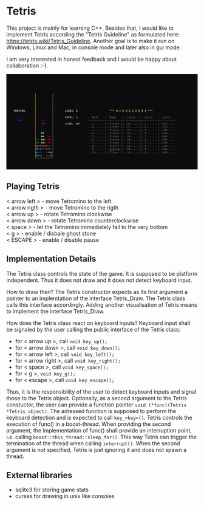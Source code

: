 # Tetris

This project is mainly for learning C++. Besides that, I would like to implement Tetris according the "Tetris Guideline" as formulated here:
https://tetris.wiki/Tetris_Guideline. Another goal is to make it run on Windows, Linux and Mac, in console mode and later also in gui mode. 

I am very interested in honest feedback and I would be happy about collaboration :-).

![windows console screenshot](windows_console.png)

## Playing Tetris
< arrow left >  - move Tetromino to the left  
< arrow rigth > - move Tetromino to the rigth  
< arrow up >    - rotate Tetromino clockwise  
< arrow down >  - rotate Tetromino counterclockwise  
< space >       - let the Tetromino immediately fall to the very bottom  
< g >           - enable / disbale ghost stone  
< ESCAPE >      - enable / disable pause  


## Implementation Details
The Tetris class controls the state of the game. It is supposed to be platform independent. Thus it does not draw and it does not detect keyboard input.

How to draw then? The Tetris constructor expects as its first argument a pointer to an implemtation of the interface Tetris_Draw. 
The Tetris class calls this interface accordingly. Adding another visualisation of Tetris means to implement the interface Tetris_Draw.

How does the Tetris class react on keyboard inputs? Keyboard input shall be signaled by the user calling the public interface of the Tetris class:
- for < arrow up >, call `void key_up();`    
- for < arrow down >, call `void key_down();`  
- for < arrow left >, call `void key_left();`  
- for < arrow right >, call `void key_right();` 
- for < space >, call `void key_space();` 
- for < g >, `void key_g();`    
- for < escape >, call `void key_escape();`

Thus, it is the responsibility of the user to detect keyboard inputs and signal those to the Tetris object. Optionally, as a second argument to the Tetris constuctor, 
the user can provide a function pointer `void (*func)(Tetris *Tetris_object)`. The adressed function is supposed to perform the keyboard detection and is expected to call 
`key_<key>()`. Tetris controls the execution of func() in a boost-thread. When providing the second argument, the implementation of func() shall provide an interruption point, 
i.e. calling `boost::this_thread::sleep_for()`. This way Tetris can trigger the termination of the thread when calling `interrupt()`. When the second argument is not specified, 
Tetris is just ignoring it and does not spawn a thread. 


## External libraries
- sqlite3 for storing game stats
- curses for drawing in unix like consoles
